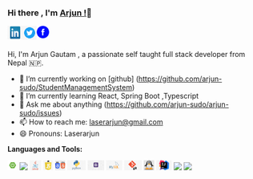 ### Hi there , I'm [Arjun !](https://arjun-gautam.netlify.com)👋



<a href="https://www.linkedin.com/in/arjun-gautam-laser" target="_blank">
  <img align="left" alt="Arjun | LinkedIn" width="30px" height="27px" src="https://raw.githubusercontent.com/arjun-sudo/arjun-sudo/master/assets/linkedin.jpg" />
</a>

<a href="https://twitter.com/Laserarjun876" target="_blank">
  <img align="left" alt="Arjun | Twitter" width="28px" src="https://raw.githubusercontent.com/arjun-sudo/arjun-sudo/master/assets/twitter.png" />
</a>



<a href="https://www.facebook.com/people/Arjun-Gautam/100010140661075" target="_blank">
  <img align="left" alt="Arjun | facebook" width="25px" src="https://raw.githubusercontent.com/arjun-sudo/arjun-sudo/master/assets/fb.png" />
</a>

<br />
<br />

Hi, I'm Arjun Gautam , a passionate self taught full stack developer from Nepal 🇳🇵. 

- 🔭 I’m currently working on [github] (https://github.com/arjun-sudo/StudentManagementSystem) 
- 🌱 I’m currently learning React, Spring Boot ,Typescript
- 💬 Ask me about anything (https://github.com/arjun-sudo/arjun-sudo/issues) 
- 📫 How to reach me: laserarjun@gmail.com
- 😄 Pronouns: Laserarjun

<!-- - 👯 I’m looking to collaborate on ...
- 🤔 I’m looking for help with ... -->
<!-- - ⚡ Fun fact: ...-->


**Languages and Tools:**  


<code><img height="20" src="https://raw.githubusercontent.com/arjun-sudo/arjun-sudo/master/assets/spring.png"></code>
<code><img height="20" src="https://raw.githubusercontent.com/arjun-sudo/arjun-sudo/master/assets/react.png"></code>
<code><img height="20" src="https://raw.githubusercontent.com/arjun-sudo/arjun-sudo/master/assets/java.jpg"></code>
<code><img height="20" src="https://raw.githubusercontent.com/arjun-sudo/arjun-sudo/master/assets/js.jpg"></code>
<code><img height="20" src="https://raw.githubusercontent.com/arjun-sudo/arjun-sudo/master/assets/html.jpg"></code>
<code><img height="20" src="https://raw.githubusercontent.com/arjun-sudo/arjun-sudo/master/assets/python.jpg"></code>
<code><img height="20" src="https://raw.githubusercontent.com/arjun-sudo/arjun-sudo/master/assets/bootstrap.png"></code>
<code><img height="20" src="https://raw.githubusercontent.com/arjun-sudo/arjun-sudo/master/assets/mysql.jpg"></code>
<code><img height="20" src="https://raw.githubusercontent.com/arjun-sudo/arjun-sudo/master/assets/git.jpg"></code>
<code><img height="20" src="https://raw.githubusercontent.com/arjun-sudo/arjun-sudo/master/assets/linux.jpg"></code>
<code><img height="20" src="https://raw.githubusercontent.com/arjun-sudo/arjun-sudo/master/assets/intellij.jpeg"></code>
<code><img height="20" src="https://raw.githubusercontent.com/arjun-sudo/arjun-sudo/master/assets/postman.png"></code>
<code><img height="20" src="https://raw.githubusercontent.com/arjun-sudo/arjun-sudo/master/assets/postman.png"></code>







